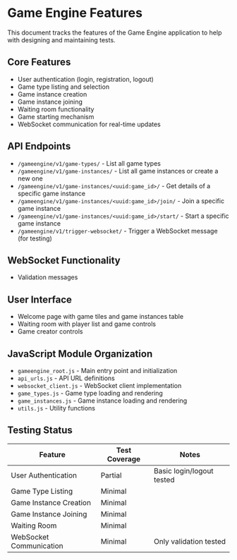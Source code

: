 # Game Engine Features

This document tracks the features of the Game Engine application to help with designing and maintaining tests.

## Core Features

- User authentication (login, registration, logout)
- Game type listing and selection
- Game instance creation
- Game instance joining
- Waiting room functionality
- Game starting mechanism
- WebSocket communication for real-time updates

## API Endpoints

- `/gameengine/v1/game-types/` - List all game types
- `/gameengine/v1/game-instances/` - List all game instances or create a new one
- `/gameengine/v1/game-instances/<uuid:game_id>/` - Get details of a specific game instance
- `/gameengine/v1/game-instances/<uuid:game_id>/join/` - Join a specific game instance
- `/gameengine/v1/game-instances/<uuid:game_id>/start/` - Start a specific game instance
- `/gameengine/v1/trigger-websocket/` - Trigger a WebSocket message (for testing)

## WebSocket Functionality

- Validation messages

## User Interface

- Welcome page with game tiles and game instances table
- Waiting room with player list and game controls
- Game creator controls

## JavaScript Module Organization

- `gameengine_root.js` - Main entry point and initialization
- `api_urls.js` - API URL definitions
- `websocket_client.js` - WebSocket client implementation
- `game_types.js` - Game type loading and rendering
- `game_instances.js` - Game instance loading and rendering
- `utils.js` - Utility functions

## Testing Status

| Feature | Test Coverage | Notes |
|---------|--------------|-------|
| User Authentication | Partial | Basic login/logout tested |
| Game Type Listing | Minimal | |
| Game Instance Creation | Minimal | |
| Game Instance Joining | Minimal | |
| Waiting Room | Minimal | |
| WebSocket Communication | Minimal | Only validation tested |
